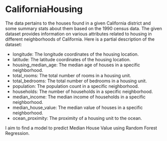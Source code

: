 # CaliforniaHousing
The data pertains to the houses found in a given California district and some summary stats about them based on the 1990 census data.
The given dataset provides information on various attributes related to housing in different neighborhoods of California. Here is a partial description of the dataset:

- longitude: The longitude coordinates of the housing location.
- latitude: The latitude coordinates of the housing location.
- housing_median_age: The median age of houses in a specific neighborhood.
- total_rooms: The total number of rooms in a housing unit.
- total_bedrooms: The total number of bedrooms in a housing unit.
- population: The population count in a specific neighborhood.
- households: The number of households in a specific neighborhood.
- median_income: The median income of households in a specific neighborhood.
- median_house_value: The median value of houses in a specific neighborhood.
- ocean_proximity: The proximity of a housing unit to the ocean.

I aim to find a model to predict Median House Value using Random Forest Regression.
